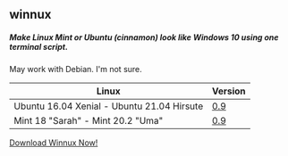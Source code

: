 ## winnux

##### Make Linux Mint or Ubuntu (cinnamon) look like Windows 10 using one terminal script.

May work with Debian. I'm not sure.

Linux | Version
------------ | -------------
Ubuntu 16.04 Xenial - Ubuntu 21.04 Hirsute | [0.9](https://github.com/techguy16/winnux/releases/download/0.9/Winnux.sh)
Mint 18 "Sarah" - Mint 20.2 "Uma" | [0.9](https://github.com/techguy16/winnux/releases/download/0.9/Winnux.sh)

[Download Winnux Now!](https://github.com/techguy16/winnux/releases/download/0.9/Winnux.sh)
